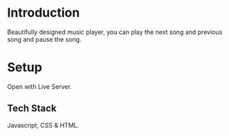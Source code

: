# Introduction
Beautifully designed music player, 
you can play the next song and previous song and pause the song.

# Setup

Open with Live Server.


## Tech Stack

Javascript, CSS & HTML.
